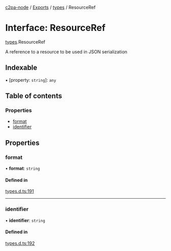[c2pa-node](../README.md) / [Exports](../modules.md) / [types](../modules/types.md) / ResourceRef

# Interface: ResourceRef

[types](../modules/types.md).ResourceRef

A reference to a resource to be used in JSON serialization

## Indexable

▪ [property: `string`]: `any`

## Table of contents

### Properties

- [format](types.ResourceRef.md#format)
- [identifier](types.ResourceRef.md#identifier)

## Properties

### format

• **format**: `string`

#### Defined in

[types.d.ts:191](https://github.com/contentauth/c2pa-node/blob/3684686/js-src/types.d.ts#L191)

___

### identifier

• **identifier**: `string`

#### Defined in

[types.d.ts:192](https://github.com/contentauth/c2pa-node/blob/3684686/js-src/types.d.ts#L192)
